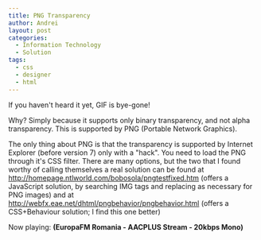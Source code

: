 ```yaml
---
title: PNG Transparency
author: Andrei
layout: post
categories:
  - Information Technology
  - Solution
tags:
  - css
  - designer
  - html
---
```

If you haven't heard it yet, GIF is bye-gone!

Why? Simply because it supports only binary transparency, and not alpha transparency. This is supported by PNG (Portable Network Graphics).

The only thing about PNG is that the transparency is supported by Internet Explorer (before version 7) only with a "hack". You need to load the PNG through it's CSS filter. There are many options, but the two that I found worthy of calling themselves a real solution can be found at <http://homepage.ntlworld.com/bobosola/pngtestfixed.htm> (offers a JavaScript solution, by searching IMG tags and replacing as necessary for PNG images) and at <http://webfx.eae.net/dhtml/pngbehavior/pngbehavior.html> (offers a CSS+Behaviour solution; I find this one better)

Now playing: **(EuropaFM Romania - AACPLUS Stream - 20kbps Mono)**